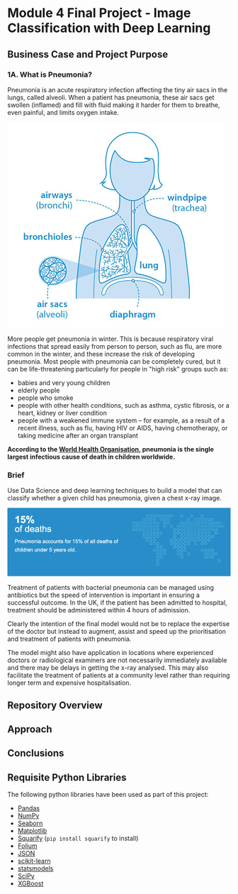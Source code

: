 # Module 4 Final Project - Image Classification with Deep Learning

## Business Case and Project Purpose

### 1A. What is Pneumonia?
Pneumonia is an acute respiratory infection affecting the tiny air sacs in the lungs, called alveoli. When a patient has pneumonia, these air sacs get swollen (inflamed) and fill with fluid making it harder for them to breathe, even painful, and limits oxygen intake.

![Diagram of the Lungs](images/diagram_lungs_pulmonary_fibrosis.png)

More people get pneumonia in winter. This is because respiratory viral infections that spread easily from person to person, such as flu, are more common in the winter, and these increase the risk of developing pneumonia. Most people with pneumonia can be completely cured, but it can be life-threatening particularly for people in "high risk" groups such as:

* babies and very young children
* elderly people
* people who smoke
* people with other health conditions, such as asthma, cystic fibrosis, or a heart, kidney or liver condition
* people with a weakened immune system – for example, as a result of a recent illness, such as flu, having HIV or AIDS, having chemotherapy, or taking medicine after an organ transplant

**According to the <a href="https://www.who.int/health-topics/pneumonia#tab=tab_1" target="_new">World Health Organisation</a>, pneumonia is the single largest infectious cause of death in children worldwide.**

### Brief

Use Data Science and deep learning techniques to build a model that can classify whether a given child has pneumonia, given a chest x-ray image.

![WHO Pneumonia in Children Statistics](images/who_pneumonia_stats.png)

Treatment of patients with bacterial pneumonia can be managed using antibiotics but the speed of intervention is important in ensuring a successful outcome. In the UK, if the patient has been admitted to hospital, treatment should be administered within 4 hours of admission.

Clearly the intention of the final model would not be to replace the expertise of the doctor but instead to augment, assist and speed up the prioritisation and treatment of patients with pneumonia. 

The model might also have application in locations where experienced doctors or radiological examiners are not necessarily immediately available and there may be delays in getting the x-ray analysed.  This may also facilitate the treatment of patients at a community level rather than requiring longer term and expensive hospitalisation.


## Repository Overview


## Approach


## Conclusions


## Requisite Python Libraries

The following python libraries have been used as part of this project:

* [Pandas](https://pandas.pydata.org/)
* [NumPy](https://numpy.org/)
* [Seaborn](https://seaborn.pydata.org/)
* [Matplotlib](https://matplotlib.org/)
* [Squarify](https://github.com/laserson/squarify) (`pip install squarify` to install)
* [Folium](https://python-visualization.github.io/folium/)
* [JSON](https://docs.python.org/3/library/json.html)
* [scikit-learn](https://scikit-learn.org/)
* [statsmodels](https://www.statsmodels.org/stable/index.html)
* [SciPy](https://www.scipy.org/)
* [XGBoost](https://xgboost.readthedocs.io/en/latest/)